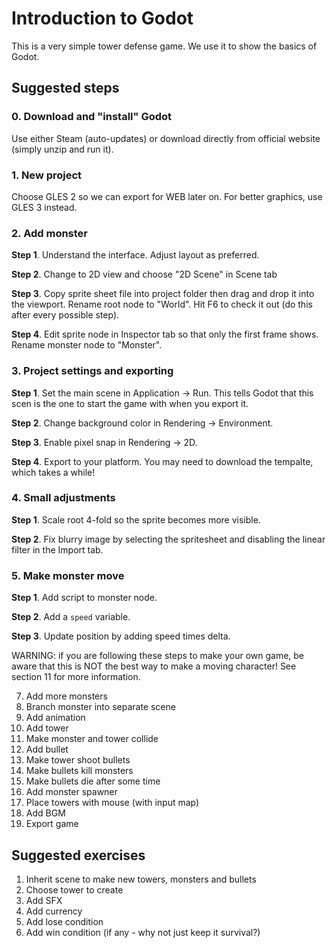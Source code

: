 
# Introduction to Godot

This is a very simple tower defense game. We use it to show the basics of
Godot.

## Suggested steps

### 0. Download and "install" Godot

Use either Steam (auto-updates) or download directly from official website
(simply unzip and run it).

### 1. New project

Choose GLES 2 so we can export for WEB later on. For better graphics, use
GLES 3 instead.

### 2. Add monster

**Step 1**. Understand the interface. Adjust layout as preferred.

**Step 2**. Change to 2D view and choose "2D Scene" in Scene tab

**Step 3**. Copy sprite sheet file into project folder then drag and drop it
into the viewport. Rename root node to "World". Hit F6 to check it out (do this
after every possible step).

**Step 4**. Edit sprite node in Inspector tab so that only the first frame
shows. Rename monster node to "Monster".

### 3. Project settings and exporting

**Step 1**. Set the main scene in Application -> Run. This tells Godot that
this scen is the one to start the game with when you export it.

**Step 2**. Change background color in Rendering -> Environment.

**Step 3**. Enable pixel snap in Rendering -> 2D.

**Step 4**. Export to your platform. You may need to download the tempalte,
which takes a while!

### 4. Small adjustments

**Step 1**. Scale root 4-fold so the sprite becomes more visible.

**Step 2**. Fix blurry image by selecting the spritesheet and disabling the
linear filter in the Import tab.

### 5. Make monster move

**Step 1**. Add script to monster node.

**Step 2**. Add a `speed` variable.

**Step 3**. Update position by adding speed times delta.

WARNING: if you are following these steps to make your own game, be aware that
this is NOT the best way to make a moving character! See section 11 for more
information.

7. Add more monsters
8. Branch monster into separate scene
9. Add animation
10. Add tower
11. Make monster and tower collide
12. Add bullet
13. Make tower shoot bullets
14. Make bullets kill monsters
15. Make bullets die after some time
15. Add monster spawner
16. Place towers with mouse (with input map)
17. Add BGM
18. Export game

## Suggested exercises

1. Inherit scene to make new towers, monsters and bullets
2. Choose tower to create
3. Add SFX
4. Add currency
5. Add lose condition
6. Add win condition (if any - why not just keep it survival?)

